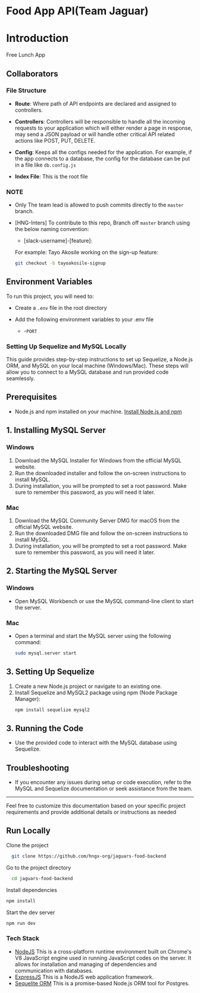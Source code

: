 # Food App API(Team Jaguar)

# Introduction

Free Lunch App


## Collaborators

### File Structure

- **Route**:  Where path of API endpoints are declared and assigned to controllers. 

- **Controllers**: Controllers will be responsible to handle all the incoming requests to your application which will either render a page in response, may send a JSON payload or will handle other critical API related actions like POST, PUT, DELETE. 

- **Config**: Keeps all the configs needed for the application. For example, if the app connects to a database, the config for the database can be put in a file like `db.config.js`

- **Index File**: This is the root file
### NOTE
- Only The team lead is allowed to push commits directly to the `master` branch.

- [HNG-Inters] To contribute to this repo, Branch off  `master` branch using the below naming convention:

    * [slack-username]-[feature]: 
    
    For example:
    Tayo Akosile working on the sign-up feature:


    ```bash
    git checkout -b tayoakosile-signup
    ```


## Environment Variables  

To run this project, you will need to:
- Create a `.env` file in the root directory

- Add the following environment variables to your .env file  

    * -`PORT`   



### Setting Up Sequelize and MySQL Locally
This guide provides step-by-step instructions to set up Sequelize, a Node.js ORM, and MySQL on your local machine (Windows/Mac). These steps will allow you to connect to a MySQL database and run provided code seamlessly.

## Prerequisites
- Node.js and npm installed on your machine. [Install Node.js and npm](https://nodejs.org/)
## 1. Installing MySQL Server
### Windows
1. Download the MySQL Installer for Windows from the official MySQL website.
2. Run the downloaded installer and follow the on-screen instructions to install MySQL.
3. During installation, you will be prompted to set a root password. Make sure to remember this password, as you will need it later.
### Mac
1. Download the MySQL Community Server DMG for macOS from the official MySQL website.
2. Run the downloaded DMG file and follow the on-screen instructions to install MySQL.
3. During installation, you will be prompted to set a root password. Make sure to remember this password, as you will need it later.
## 2. Starting the MySQL Server
### Windows
- Open MySQL Workbench or use the MySQL command-line client to start the server.
### Mac
- Open a terminal and start the MySQL server using the following command:
  ```bash
  sudo mysql.server start
  ```
## 3. Setting Up Sequelize
1. Create a new Node.js project or navigate to an existing one.
2. Install Sequelize and MySQL2 package using npm (Node Package Manager):
   ```bash
   npm install sequelize mysql2
   ```
## 3. Running the Code
- Use the provided code to interact with the MySQL database using Sequelize.
## Troubleshooting
- If you encounter any issues during setup or code execution, refer to the MySQL and Sequelize documentation or seek assistance from the team.
---
Feel free to customize this documentation based on your specific project requirements and provide additional details or instructions as needed
    
    
## Run Locally

Clone the project

```bash
  git clone https://github.com/hngx-org/jaguars-food-backend
```

Go to the project directory

```bash
  cd jaguars-food-backend
```

Install dependencies

```bash
npm install
```

Start the dev server

```bash
npm run dev
```




<!-- ### API Endpoints

| HTTP Verbs | Endpoints            | Action                                 |
| ---------- | -------------------- | -------------------------------------- |
Upcoming -->




### Tech Stack



- [NodeJS](https://nodejs.org/) This is a cross-platform runtime environment built on Chrome's V8 JavaScript engine used in running JavaScript codes on the server. It allows for installation and managing of dependencies and communication with databases.
- [ExpressJS](https://www.expresjs.org/) This is a NodeJS web application framework.
- [Sequelite ORM](https://sequelize.org) This is a promise-based Node.js ORM tool for Postgres.
